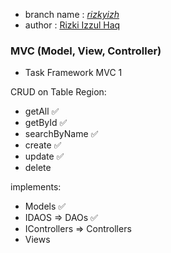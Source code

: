 - branch name : [_rizkyizh_](https://github.com/SIBKM-Batch4-Java/S1-MySQL_JDBC/tree/rizkyizh)
- author      : [Rizki Izzul Haq](https://github.com/rizkyizh)

### MVC (Model, View, Controller)

- Task Framework MVC 1

CRUD on Table Region:

- getAll ✅
- getById ✅
- searchByName ✅
- create ✅
- update ✅
- delete

implements:

- Models ✅
- IDAOS => DAOs ✅
- IControllers => Controllers 
- Views
